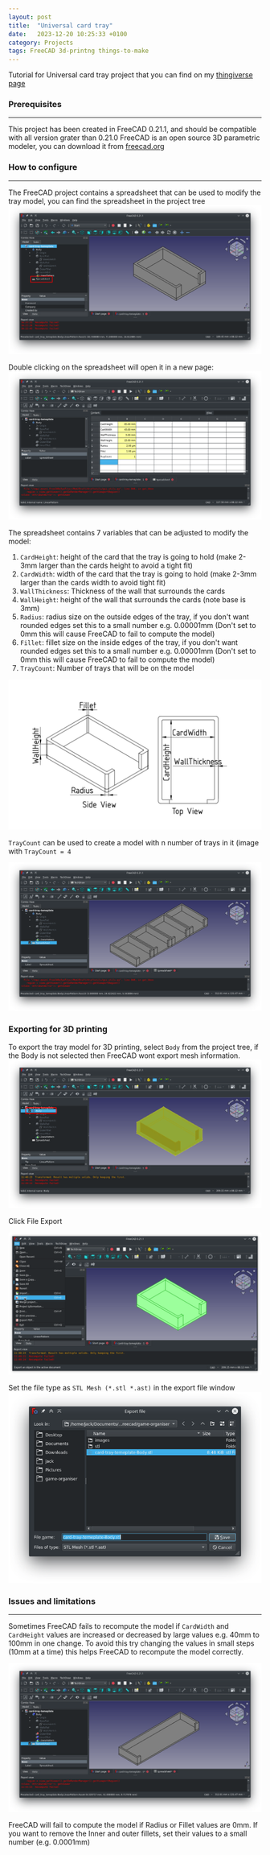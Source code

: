 ```yaml
---
layout: post
title:  "Universal card tray"
date:   2023-12-20 10:25:33 +0100
category: Projects
tags: FreeCAD 3d-printng things-to-make
--- 
```


Tutorial for Universal card tray project that you can find on my [thingiverse page](https://www.thingiverse.com/)

### Prerequisites
---
This project has been created in FreeCAD 0.21.1, and should be compatible with all version grater than 0.21.0
FreeCAD is an open source 3D parametric modeler, you can download it from [freecad.org](https://www.freecad.org/)

### How to configure
---

The FreeCAD project contains a spreadsheet that can be used to modify the tray model, you can find the spreadsheet in the project tree
[![startup](/assets/img/uni-tray-project/startup.png)](/assets/img/uni-tray-project/startup.png)

Double clicking on the spreadsheet will open it in a new page:
[![Project Spreadsheet](/assets/img/uni-tray-project/spreadsheet.png)](/assets/img/uni-tray-project/spreadsheet.png)

The spreadsheet contains 7 variables that can be adjusted to modify the model:
1. `CardHeight`: height of the card that the tray is going to hold (make 2-3mm larger than the cards height to avoid a tight fit)
2. `CardWidth`: width of the card that the tray is going to hold (make 2-3mm larger than the cards width to avoid tight fit)
3. `WallThickness`: Thickness of the wall that surrounds the cards
4. `WallHeight`: height of the wall that surrounds the cards (note base is 3mm)
5. `Radius`: radius size on the outside edges of the tray, if you don't want rounded edges set this to a small number e.g. 0.00001mm (Don't set to 0mm this will cause FreeCAD to fail to compute the model)
5. `Fillet`: fillet size on the inside edges of the tray, if you don't want rounded edges set this to a small number e.g. 0.00001mm (Don't set to 0mm this will cause FreeCAD to fail to compute the model)
6. `TrayCount`: Number of trays that will be on the model

[![Project Drawing](/assets/img/uni-tray-project/drawing.png)](/assets/img/uni-tray-project/drawing.png)

`TrayCount` can be used to create a model with n number of trays in it (image with `TrayCount = 4` 

[![Tray Count 4](/assets/img/uni-tray-project/tray-count.png)](/assets/img/uni-tray-project/tray-count.png)

### Exporting for 3D printing
To export the tray model for 3D printing, select `Body` from the project tree, if the Body is not selected then FreeCAD wont export mesh information.
[![Select Body](/assets/img/uni-tray-project/select-body.png)](/assets/img/uni-tray-project/select-body.png)

Click File Export 

[![File Export menu](/assets/img/uni-tray-project/file-export.png)](/assets/img/uni-tray-project/file-export.png)

Set the file type as `STL Mesh (*.stl *.ast)` in the export file window 
[![File Export dialog](/assets/img/uni-tray-project/file-save.png)](/assets/img/uni-tray-project/file-save.png)

### Issues and limitations
---
Sometimes FreeCAD fails to recompute the model if `CardWidth` and `CardHeight` values are increased or decreased by large values e.g. 40mm to 100mm in one change. To avoid this try changing the values in small steps (10mm at a time) this helps FreeCAD to recompute the model correctly.

[![Compute Fail](/assets/img/uni-tray-project/compute-fail.png)](/assets/img/uni-tray-project/compute-fail.png)

FreeCAD will fail to compute the model if Radius or Fillet values are 0mm. If you want to remove the Inner and outer fillets, set their values to a small number (e.g. 0.0001mm)



